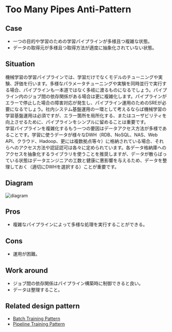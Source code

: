 # Too Many Pipes Anti-Pattern

## Case
- 一つの目的や学習のための学習パイプラインが多様且つ複雑な状態。
- データの取得元が多様且つ取得方法が適度に抽象化されていない状態。

## Situation
機械学習の学習パイプラインでは、学習だけでなくモデルのチューニングや実験、評価を行います。多様なパラメータチューニングや実験を同時並行で実行する場合、パイプラインも一本道ではなく多岐に渡るものになるでしょう。パイプライン内のジョブ間の依存関係がある場合は更に複雑化します。パイプラインがエラーで停止した場合の障害対応が発生し、パイプライン運用のためのSREが必要になるでしょう。社内システム基盤運用の一環として考えるならば機械学習の学習基盤運用は必須ですが、エラー箇所を局所化する、またはユーザビリティを向上させるために、パイプラインをシンプルに留めることは重要です。<br>
学習パイプラインを複雑化するもう一つの要因はデータアクセス方法が多様であることです。学習に使うデータが様々なDWH（RDB、NoSQL、NAS、Web API、クラウド、Hadoop、更には複数拠点等々）に格納されている場合、それらへのアクセス方法や認証認可は各々に定められています。各データ格納庫へのアクセスを抽象化するライブラリを使うことを推奨しますが、データが散らばっている状態はデータエンジニアの工数と健康に悪影響を与えるため、データを整理しておく（適切にDWHを選択する）ことが重要です。

## Diagram
![diagram](diagram.png)


## Pros
- 複雑なパイプラインによって多様な処理を実行することができる。

## Cons
- 運用が困難。

## Work around
- ジョブ間の依存関係はパイプライン構築時に制御できると良い。
- データは整理すること。

## Related design pattern
- [Batch Training Pattern](./../../Batch-training-pattern/design_ja.md)
- [Pipeline Training Pattern](./../../Pipeline-training-pattern/design_ja.md)
